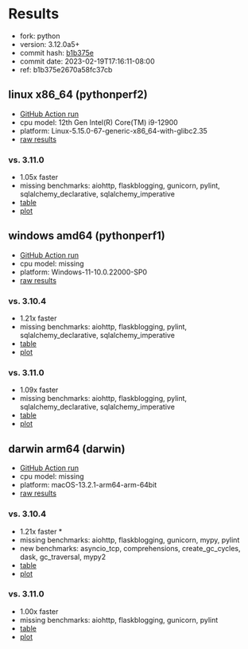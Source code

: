 # Results

- fork: python
- version: 3.12.0a5+
- commit hash: [b1b375e](https://github.com/python/cpython/commit/b1b375e)
- commit date: 2023-02-19T17:16:11-08:00
- ref: b1b375e2670a58fc37cb

## linux x86_64 (pythonperf2)

- [GitHub Action run](https://github.com/faster-cpython/benchmarking/actions/runs/4513538053)
- cpu model: 12th Gen Intel(R) Core(TM) i9-12900
- platform: Linux-5.15.0-67-generic-x86_64-with-glibc2.35
- [raw results](bm-20230219-pythonperf2-x86_64-python-b1b375e2670a58fc37cb-3.12.0a5%2B-b1b375e.json)

### vs. 3.11.0

- 1.05x faster
- missing benchmarks: aiohttp, flaskblogging, gunicorn, pylint, sqlalchemy_declarative, sqlalchemy_imperative
- [table](bm-20230219-pythonperf2-x86_64-python-b1b375e2670a58fc37cb-3.12.0a5%2B-b1b375e-vs-3.11.0.md)
- [plot](bm-20230219-pythonperf2-x86_64-python-b1b375e2670a58fc37cb-3.12.0a5%2B-b1b375e-vs-3.11.0.png)

## windows amd64 (pythonperf1)

- [GitHub Action run](https://github.com/faster-cpython/benchmarking/actions/runs/4610451043)
- cpu model: missing
- platform: Windows-11-10.0.22000-SP0
- [raw results](bm-20230219-pythonperf1-amd64-python-b1b375e2670a58fc37cb-3.12.0a5%2B-b1b375e.json)

### vs. 3.10.4

- 1.21x faster
- missing benchmarks: aiohttp, flaskblogging, pylint, sqlalchemy_declarative, sqlalchemy_imperative
- [table](bm-20230219-pythonperf1-amd64-python-b1b375e2670a58fc37cb-3.12.0a5%2B-b1b375e-vs-3.10.4.md)
- [plot](bm-20230219-pythonperf1-amd64-python-b1b375e2670a58fc37cb-3.12.0a5%2B-b1b375e-vs-3.10.4.png)

### vs. 3.11.0

- 1.09x faster
- missing benchmarks: aiohttp, flaskblogging, pylint, sqlalchemy_declarative, sqlalchemy_imperative
- [table](bm-20230219-pythonperf1-amd64-python-b1b375e2670a58fc37cb-3.12.0a5%2B-b1b375e-vs-3.11.0.md)
- [plot](bm-20230219-pythonperf1-amd64-python-b1b375e2670a58fc37cb-3.12.0a5%2B-b1b375e-vs-3.11.0.png)

## darwin arm64 (darwin)

- [GitHub Action run](https://github.com/faster-cpython/benchmarking/actions/runs/4494506025)
- cpu model: missing
- platform: macOS-13.2.1-arm64-arm-64bit
- [raw results](bm-20230219-darwin-arm64-python-b1b375e2670a58fc37cb-3.12.0a5%2B-b1b375e.json)

### vs. 3.10.4

- 1.21x faster \*
- missing benchmarks: aiohttp, flaskblogging, gunicorn, mypy, pylint
- new benchmarks: asyncio_tcp, comprehensions, create_gc_cycles, dask, gc_traversal, mypy2
- [table](bm-20230219-darwin-arm64-python-b1b375e2670a58fc37cb-3.12.0a5%2B-b1b375e-vs-3.10.4.md)
- [plot](bm-20230219-darwin-arm64-python-b1b375e2670a58fc37cb-3.12.0a5%2B-b1b375e-vs-3.10.4.png)

### vs. 3.11.0

- 1.00x faster
- missing benchmarks: aiohttp, flaskblogging, gunicorn, pylint
- [table](bm-20230219-darwin-arm64-python-b1b375e2670a58fc37cb-3.12.0a5%2B-b1b375e-vs-3.11.0.md)
- [plot](bm-20230219-darwin-arm64-python-b1b375e2670a58fc37cb-3.12.0a5%2B-b1b375e-vs-3.11.0.png)


